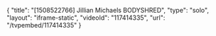 {
    "title": "[1508522766] Jillian Michaels BODYSHRED",
    "type": "solo",
    "layout": "iframe-static",
    "videoId": "117414335",
    "url": "\/tvpembed\/117414335"
}